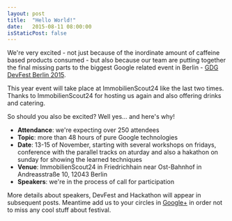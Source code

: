 ```yaml
---
layout: post
title:  "Hello World!"
date:   2015-08-11 08:00:00
isStaticPost: false
---
```


We're very excited - not just because of the inordinate amount of caffeine based products consumed - 
but also because our team are putting together 
the final missing parts to the biggest Google related event in Berlin - [GDG DevFest Berlin 2015](https://2015.devfest-berlin.de/). 

This year event will take place at ImmobilienScout24 like the last two times. Thanks to ImmobilienScout24 for hosting us again and also offering drinks and catering.

So should you also be excited? Well yes... and here's why!

* **Attendance**: we're expecting over 250 attendees
* **Topic**: more than 48 hours of pure Google technologies 
* **Date**: 13-15 of November, starting with several workshops on fridays, conference with the parallel tracks on aturday and also a hakathon on sunday for showing the learned techniques
* **Venue**: ImmobilienScout24 in Friedrichhain near Ost-Bahnhof in Andreasstraße 10, 12043 Berlin
* **Speakers**: we're in the process of call for participation


More details about speakers, DevFest and Hackathon will appear in subsequent posts. Meantime add us to your circles in [Google+](https://plus.google.com/116495772997450383126) in order not to miss any cool stuff about festival.
